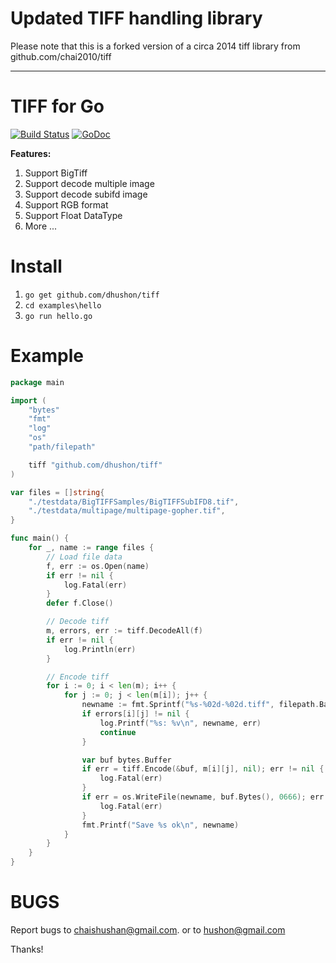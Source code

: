 # Updated TIFF handling library

Please note that this is a forked version of a circa 2014 tiff library from github.com/chai2010/tiff

----

TIFF for Go
===========

[![Build Status](https://travis-ci.org/chai2010/tiff.svg)](https://travis-ci.org/chai2010/tiff)
[![GoDoc](https://godoc.org/github.com/chai2010/tiff?status.svg)](https://godoc.org/github.com/chai2010/tiff)

**Features:**

1. Support BigTiff
2. Support decode multiple image
3. Support decode subifd image
4. Support RGB format
5. Support Float DataType
6. More ...

Install
=======

1. `go get github.com/dhushon/tiff`
2. `cd examples\hello`
3. `go run hello.go`

Example
=======

```Go
package main

import (
	"bytes"
	"fmt"
	"log"
	"os"
	"path/filepath"

	tiff "github.com/dhushon/tiff"
)

var files = []string{
	"./testdata/BigTIFFSamples/BigTIFFSubIFD8.tif",
	"./testdata/multipage/multipage-gopher.tif",
}

func main() {
	for _, name := range files {
		// Load file data
		f, err := os.Open(name)
		if err != nil {
			log.Fatal(err)
		}
		defer f.Close()

		// Decode tiff
		m, errors, err := tiff.DecodeAll(f)
		if err != nil {
			log.Println(err)
		}

		// Encode tiff
		for i := 0; i < len(m); i++ {
			for j := 0; j < len(m[i]); j++ {
				newname := fmt.Sprintf("%s-%02d-%02d.tiff", filepath.Base(name), i, j)
				if errors[i][j] != nil {
					log.Printf("%s: %v\n", newname, err)
					continue
				}

				var buf bytes.Buffer
				if err = tiff.Encode(&buf, m[i][j], nil); err != nil {
					log.Fatal(err)
				}
				if err = os.WriteFile(newname, buf.Bytes(), 0666); err != nil {
					log.Fatal(err)
				}
				fmt.Printf("Save %s ok\n", newname)
			}
		}
	}
}
```

BUGS
====

Report bugs to <chaishushan@gmail.com>.
or to <hushon@gmail.com>

Thanks!
